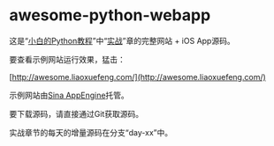 awesome-python-webapp
=====================

这是“[小白的Python教程](http://www.liaoxuefeng.com/wiki/001374738125095c955c1e6d8bb493182103fac9270762a000)”中“[实战](http://www.liaoxuefeng.com/wiki/001374738125095c955c1e6d8bb493182103fac9270762a000/001397616003925a3d157284cd24bc0952d6c4a7c9d8c55000)”章的完整网站 + iOS App源码。

要查看示例网站运行效果，猛击：

[http://awesome.liaoxuefeng.com/](http://awesome.liaoxuefeng.com/)

示例网站由[Sina AppEngine](http://sae.sina.com.cn/)托管。

要下载源码，请直接通过Git获取源码。

实战章节的每天的增量源码在分支“day-xx”中。

